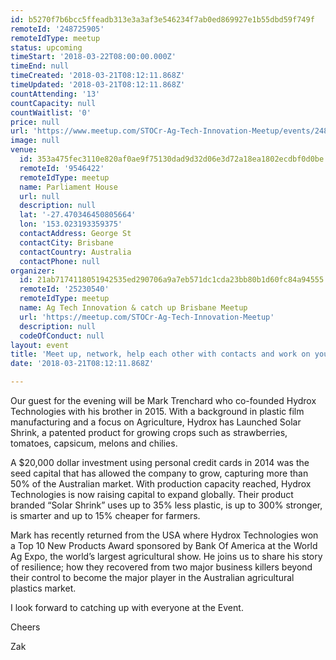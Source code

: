 ```yaml
---
id: b5270f7b6bcc5ffeadb313e3a3af3e546234f7ab0ed869927e1b55dbd59f749f
remoteId: '248725905'
remoteIdType: meetup
status: upcoming
timeStart: '2018-03-22T08:00:00.000Z'
timeEnd: null
timeCreated: '2018-03-21T08:12:11.868Z'
timeUpdated: '2018-03-21T08:12:11.868Z'
countAttending: '13'
countCapacity: null
countWaitlist: '0'
price: null
url: 'https://www.meetup.com/STOCr-Ag-Tech-Innovation-Meetup/events/248725905/'
image: null
venue:
  id: 353a475fec3110e820af0ae9f75130dad9d32d06e3d72a18ea1802ecdbf0d0be
  remoteId: '9546422'
  remoteIdType: meetup
  name: Parliament House
  url: null
  description: null
  lat: '-27.470346450805664'
  lon: '153.023193359375'
  contactAddress: George St
  contactCity: Brisbane
  contactCountry: Australia
  contactPhone: null
organizer:
  id: 21ab7174118051942535ed290706a9a7eb571dc1cda23bb80b1d60fc84a94555
  remoteId: '25230540'
  remoteIdType: meetup
  name: Ag Tech Innovation & catch up Brisbane Meetup
  url: 'https://meetup.com/STOCr-Ag-Tech-Innovation-Meetup'
  description: null
  codeOfConduct: null
layout: event
title: 'Meet up, network, help each other with contacts and work on your idea'
date: '2018-03-21T08:12:11.868Z'

---
```

<p>Our guest for the evening will be Mark Trenchard who co-founded Hydrox Technologies with his brother in 2015. With a background in plastic film manufacturing and a focus on Agriculture, Hydrox has Launched Solar Shrink, a patented product for growing crops such as strawberries, tomatoes, capsicum, melons and chilies.</p> <p>A $20,000 dollar investment using personal credit cards in 2014 was the seed capital that has allowed the company to grow, capturing more than 50% of the Australian market. With production capacity reached, Hydrox Technologies is now raising capital to expand globally. Their product branded “Solar Shrink” uses up to 35% less plastic, is up to 300% stronger, is smarter and up to 15% cheaper for farmers.</p> <p>Mark has recently returned from the USA where Hydrox Technologies won a Top 10 New Products Award sponsored by Bank Of America at the World Ag Expo, the world’s largest agricultural show. He joins us to share his story of resilience; how they recovered from two major business killers beyond their control to become the major player in the Australian agricultural plastics market.</p> <p>I look forward to catching up with everyone at the Event.</p> <p>Cheers</p> <p>Zak</p>

